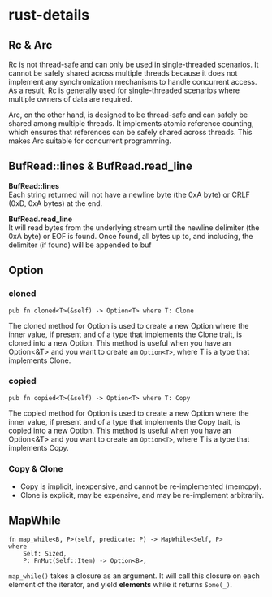 # rust-details

## Rc & Arc
Rc is not thread-safe and can only be used in single-threaded scenarios. It cannot be safely shared across multiple threads because it does not implement any synchronization mechanisms to handle concurrent access. As a result, Rc is generally used for single-threaded scenarios where multiple owners of data are required.

Arc, on the other hand, is designed to be thread-safe and can safely be shared among multiple threads. It implements atomic reference counting, which ensures that references can be safely shared across threads. This makes Arc suitable for concurrent programming.

## BufRead::lines & BufRead.read_line
__BufRead::lines__  
Each string returned will not have a newline byte (the 0xA byte) or CRLF (0xD, 0xA bytes) at the end.

__BufRead.read_line__  
It will read bytes from the underlying stream until the newline delimiter (the 0xA byte) or EOF is found. Once found, all bytes up to, and including, the delimiter (if found) will be appended to buf

## Option
### cloned
```
pub fn cloned<T>(&self) -> Option<T> where T: Clone
```
The cloned method for Option is used to create a new Option where the inner value, if present and of a type that implements the Clone trait, is cloned into a new Option. This method is useful when you have an Option<&T> and you want to create an `Option<T>`, where T is a type that implements Clone.


### copied
```
pub fn copied<T>(&self) -> Option<T> where T: Copy
```
The copied method for Option is used to create a new Option where the inner value, if present and of a type that implements the Copy trait, is copied into a new Option. This method is useful when you have an Option<&T> and you want to create an `Option<T>`, where T is a type that implements Copy.

### Copy & Clone
- Copy is implicit, inexpensive, and cannot be re-implemented (memcpy).
- Clone is explicit, may be expensive, and may be re-implement arbitrarily.

## MapWhile
```
fn map_while<B, P>(self, predicate: P) -> MapWhile<Self, P>
where
    Self: Sized,
    P: FnMut(Self::Item) -> Option<B>,
```

`map_while()` takes a closure as an argument. It will call this closure on each element of the iterator, and yield __elements__ while it returns `Some(_)`.